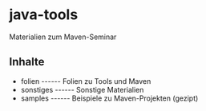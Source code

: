 # java-tools
Materialien zum Maven-Seminar

## Inhalte
- folien ------ Folien zu Tools und Maven
- sonstiges ------ Sonstige Materialien
- samples ------ Beispiele zu Maven-Projekten (gezipt)
